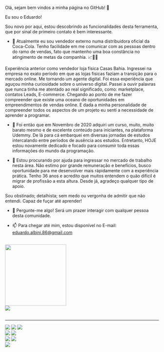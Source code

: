 Olá,  sejam bem vindos a minha página no GitHub! 🤙

Eu sou o Eduardo!

Sou novo por aqui, estou descobrindo as funcionalidades desta ferramenta, que por sinal de primeiro contato é bem interessante.

- 🔭 Atualmente eu sou vendedor externo numa distribuidora oficial da Coca-Cola.
Tenho facilidade em me comunicar com as pessoas dentro do ramo de vendas, fato que mantenho uma boa constância no atingimento de metas da companhia. 📈🚀🚀

Experiência anterior como vendedor loja física Casas Bahia. Ingressei na empresa no exato período em que as lojas fisicas faziam a transição para o mercado online. Me tornando um agente digital. Foi essa experiência que aguçou minha curiosidade sobre o universo digital. Passei a ouvir palavras que nunca tinha me atentado ao real significado, como: marketplace, contatos Leads, E-commerce. Chegando ao ponto de me fazer compreender que existe uma oceano de oportunidades em empreendimentos de vendas online. E dada a minha personalidade de compreender todos os aspectos de um projeto eu senti a necessidade de aprender a programar.

- 🌱 Foi então que em Novembro de 2020 adquiri um curso, muito, muito barato mesmo e de excelente conteúdo para iniciantes, na plataforma Udemmy. De lá para cá embarquei em diversas jornadas de estudos intercalando entre períodos de ausência aos estudos. Entretanto, HOJE estou novamente dedicado e focado para consumir toda essas informações do mundo da programação.

- 🤔 Estou procurando por ajuda para ingressar no mercado de trabalho nesta área. Não estimo por grande remuneração e benefícios, busco oportunidade para me desenvolver mais rápidamente com a experiência prática. Tenho 36 anos e acredito que muitos entendem o quão dificil é migrar de profissão a esta altura. Desde já, agradeço qualquer tipo de apoio. 

Sou 
obstinado;
detalhista;
sem medo ou vergonha de admitir que não entendi.
Capaz de fuçar até aprender!

- 💬 Pergunte-me algo! Será um prazer interagir com qualquer pessoa desta comunidade.

- 📫 Para chegar até mim, estou disponível no E-mail: eduardo.albini.86@gmail.com

<br>
<img width="200px" src="https://media.giphy.com/media/fsc7c7TYKulQ4lmmAo/giphy.gif">
<div>
     <a href="https://api.whatsapp.com/send?phone=5541984171747" target="_blank"><img src="https://img.shields.io/badge/WhatsApp-25D366?style=for-the-badge&logo=whatsapp&logoColor=white"></a>
</div>
<br>
<hr>

<div>
   <img src="https://img.shields.io/badge/sublime_text-%23575757.svg?&style=for-the-badge&logo=sublime-text&logoColor=important">  
   <img src="https://img.shields.io/badge/Visual_Studio_Code-0078D4?style=for-the-badge&logo=visual%20studio%20code&logoColor=white"> 
   <img src="https://img.shields.io/badge/PyCharm-000000.svg?&style=for-the-badge&logo=PyCharm&logoColor=white"> 
</div>
<div>
     <img src="https://img.shields.io/badge/HTML5-E34F26?style=for-the-badge&logo=html5&logoColor=white">
     <img src="https://img.shields.io/badge/CSS3-1572B6?style=for-the-badge&logo=css3&logoColor=white">
</div>
<div>
     <img src="https://img.shields.io/badge/JavaScript-323330?style=for-the-badge&logo=javascript&logoColor=F7DF1E">
     <img src="https://img.shields.io/badge/PHP-777BB4?style=for-the-badge&logo=php&logoColor=white" />
</div>
<div>
     <img src="https://img.shields.io/badge/gimp-5C5543?style=for-the-badge&logo=gimp&logoColor=white">
</div>




     
     

  
